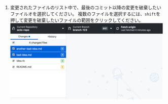 1. 変更されたファイルのリスト中で、最後のコミット以降の変更を破棄したいファイルオを選択してください。 複数のファイルを選択するには、`shift`を押して変更を破棄したいファイルの範囲をクリックしてください。 ![変更を破棄する複数のファイルの選択](/assets/images/help/desktop/select-multiple-files-discard.png)
